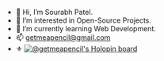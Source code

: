 - 👋 Hi, I’m Sourabh Patel.
- 👀 I’m interested in Open-Source Projects.
- 🌱 I’m currently learning Web Development.
- 📫 getmeapencil@gmail.com
- ⚜ [![@getmeapencil's Holopin board](https://holopin.me/getmeapencil)](https://holopin.io/@getmeapencil)
